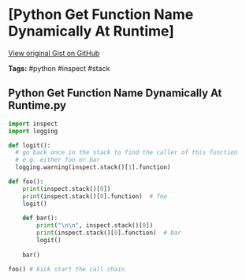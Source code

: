 # [Python Get Function Name Dynamically At Runtime] 

[View original Gist on GitHub](https://gist.github.com/Integralist/b7d50026b01e3a2f613a4c263a913ef9)

**Tags:** #python #inspect #stack

## Python Get Function Name Dynamically At Runtime.py

```python
import inspect
import logging

def logit():
  # go back once in the stack to find the caller of this function
  # e.g. either foo or bar
  logging.warning(inspect.stack()[1].function)

def foo():
    print(inspect.stack()[0])
    print(inspect.stack()[0].function)  # foo
    logit()
    
    def bar():
        print("\n\n", inspect.stack()[0])
        print(inspect.stack()[0].function)  # bar
        logit()
        
    bar()

foo() # kick start the call chain
```

